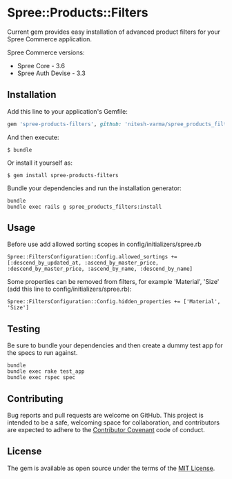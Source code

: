 # Spree::Products::Filters

Current gem provides easy installation of advanced product filters for your Spree Commerce application.

Spree Commerce versions:
- Spree Core - 3.6
- Spree Auth Devise - 3.3

## Installation

Add this line to your application's Gemfile:

```ruby
gem 'spree-products-filters', github: 'nitesh-varma/spree_products_filters'
```

And then execute:

    $ bundle

Or install it yourself as:

    $ gem install spree-products-filters

Bundle your dependencies and run the installation generator:

```shell
bundle
bundle exec rails g spree_products_filters:install
```

## Usage

Before use add allowed sorting scopes in config/initializers/spree.rb

```shell
Spree::FiltersConfiguration::Config.allowed_sortings += [:descend_by_updated_at, :ascend_by_master_price, :descend_by_master_price, :ascend_by_name, :descend_by_name]
```

Some properties can be removed from filters, for example 'Material', 'Size' (add this line to config/initializers/spree.rb):

```shell
Spree::FiltersConfiguration::Config.hidden_properties += ['Material', 'Size']
```

## Testing

Be sure to bundle your dependencies and then create a dummy test app for the specs to run against.

```shell
bundle
bundle exec rake test_app
bundle exec rspec spec
```

## Contributing

Bug reports and pull requests are welcome on GitHub. This project is intended to be a safe, welcoming space for collaboration, and contributors are expected to adhere to the [Contributor Covenant](contributor-covenant.org) code of conduct.

## License

The gem is available as open source under the terms of the [MIT License](http://opensource.org/licenses/MIT).
